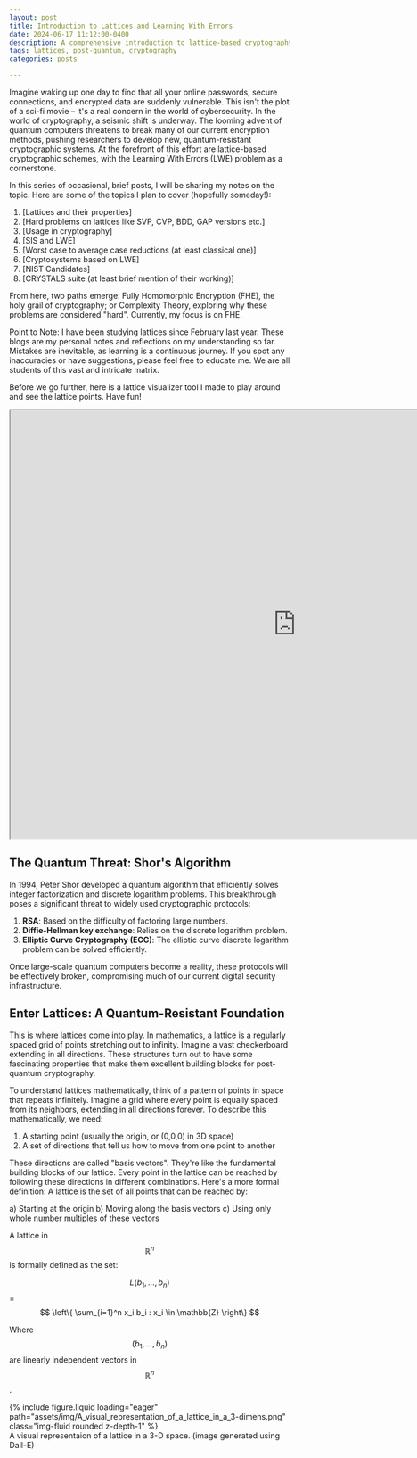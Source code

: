 ```yaml
---
layout: post
title: Introduction to Lattices and Learning With Errors
date: 2024-06-17 11:12:00-0400
description: A comprehensive introduction to lattice-based cryptography.
tags: lattices, post-quantum, cryptography
categories: posts

---
```


Imagine waking up one day to find that all your online passwords, secure connections, and encrypted data are suddenly vulnerable. This isn't the plot of a sci-fi movie – it's a real concern in the world of cybersecurity. In the world of cryptography, a seismic shift is underway. The looming advent of quantum computers threatens to break many of our current encryption methods, pushing researchers to develop new, quantum-resistant cryptographic systems. At the forefront of this effort are lattice-based cryptographic schemes, with the Learning With Errors (LWE) problem as a cornerstone.

In this series of occasional, brief posts, I will be sharing my notes on the topic. Here are some of the topics I plan to cover (hopefully someday!):

1. [Lattices and their properties]
2. [Hard problems on lattices like SVP, CVP, BDD, GAP versions etc.]
3. [Usage in cryptography]
4. [SIS and LWE]
5. [Worst case to average case reductions (at least classical one)]
6. [Cryptosystems based on LWE]
7. [NIST Candidates]
8. [CRYSTALS suite (at least brief mention of their working)]

From here, two paths emerge: Fully Homomorphic Encryption (FHE), the holy grail of cryptography; or Complexity Theory, exploring why these problems are considered "hard". Currently, my focus is on FHE.

Point to Note: I have been studying lattices since February last year. These blogs are my personal notes and reflections on my understanding so far. Mistakes are inevitable, as learning is a continuous journey. If you spot any inaccuracies or have suggestions, please feel free to educate me. We are all students of this vast and intricate matrix.

Before we go further, here is a lattice visualizer tool I made to play around and see the lattice points. Have fun!


<iframe src="https://ryotoru.github.io/lattice-visualizer/" width="1024" height="768"></iframe>



## The Quantum Threat: Shor's Algorithm

In 1994, Peter Shor developed a quantum algorithm that efficiently solves integer factorization and discrete logarithm problems. This breakthrough poses a significant threat to widely used cryptographic protocols:

1. **RSA**: Based on the difficulty of factoring large numbers.
2. **Diffie-Hellman key exchange**: Relies on the discrete logarithm problem.
3. **Elliptic Curve Cryptography (ECC)**: The elliptic curve discrete logarithm problem can be solved efficiently.

Once large-scale quantum computers become a reality, these protocols will be effectively broken, compromising much of our current digital security infrastructure.

## Enter Lattices: A Quantum-Resistant Foundation

This is where lattices come into play. In mathematics, a lattice is a regularly spaced grid of points stretching out to infinity. Imagine a vast checkerboard extending in all directions. These structures turn out to have some fascinating properties that make them excellent building blocks for post-quantum cryptography.

To understand lattices mathematically, think of a pattern of points in space that repeats infinitely. Imagine a grid where every point is equally spaced from its neighbors, extending in all directions forever.
To describe this mathematically, we need:

1. A starting point (usually the origin, or (0,0,0) in 3D space)
2. A set of directions that tell us how to move from one point to another

These directions are called "basis vectors". They're like the fundamental building blocks of our lattice. Every point in the lattice can be reached by following these directions in different combinations.
Here's a more formal definition:
A lattice is the set of all points that can be reached by:

a) Starting at the origin
b) Moving along the basis vectors
c) Using only whole number multiples of these vectors


A lattice in $$\mathbb{R}^n$$ is formally defined as the set:

$$ L(b_1, ..., b_n)$$ = $$ \left\{ \sum_{i=1}^n x_i b_i : x_i \in \mathbb{Z} \right\} $$

Where $$(b_1, ..., b_n)$$ are linearly independent vectors in $$\mathbb{R}^n$$.

<div class="row mt-3">
    <div class="col-sm mt-3 mt-md-0">
        {% include figure.liquid loading="eager" path="assets/img/A_visual_representation_of_a_lattice_in_a_3-dimens.png" class="img-fluid rounded z-depth-1" %}
    </div>
</div>

<div class="caption">
    A visual representaion of a lattice in a 3-D space. (image generated using Dall-E)
</div>

<!-- ## Ajtai's Seminal Work: A Cryptographic Breakthrough

In 1996, Miklós Ajtai made a groundbreaking discovery that revolutionized the field of cryptography. He demonstrated a connection between the average-case complexity of certain lattice problems and their worst-case complexity. 

This result was seminal for cryptography for several reasons:
1. It provided a theoretical foundation for the security of lattice-based cryptosystems.
2. It showed that solving random instances of certain lattice problems is as hard as solving the hardest instances of these problems.
3. It opened the door for creating cryptographic schemes based on well-studied mathematical problems.

Ajtai's work laid the groundwork for developing cryptographic systems that are believed to be secure even against quantum computers.

// ## Key Concepts in Lattice-Based Cryptography

1. **Dual Lattice**: For every lattice $$\Lambda$$, there's a dual lattice $$\Lambda^*$$ defined as:

$$ \Lambda^* $$ = $$ \left\{ y \in \mathbb{R}^n : \langle x, y \rangle \in \mathbb{Z} \text{ for all } x \in \Lambda \right\} $$

2. **Discrete Gaussian Distribution**: This distribution, denoted $$D_{\Lambda, t}$$, assigns probability mass proportional to $$e^{-\pi \|x/t\|^2}$$ to each point $$x \in \Lambda$$.

3. **Fundamental Parallelepiped and Lattice Determinant**: For a matrix $$B$$, the fundamental parallelepiped $$P(B)$$ is defined as:

$$ P(B) = \{ Bx : x \in [0, 1)^n \} $$

The determinant of a lattice $$L(B)$$ is $$det(L)$$ = $$|det(B)|$$.

4. **Minkowski's Theorems**: These provide important bounds on lattice vectors and volumes.

5. **Computational Problems**: 
   - **Shortest Vector Problem (SVP)**: Find the shortest non-zero vector in a lattice.
   - **Closest Vector Problem (CVP)**: Find the closest lattice vector to a given point.

These problems are believed to be hard for both classical and quantum computers, forming the basis for lattice-based cryptography.

// ## Learning With Errors (LWE)

LWE, introduced by Oded Regev in 2005, has become a cornerstone of lattice-based cryptography. It involves solving a system of linear equations with added noise.

The LWE problem is defined by parameters $$n$$ is the dimension of the lattice, $$q$$ is the modulus, and an error distribution $$\chi$$. Given a secret vector $$r \in$$ $$\mathbb{Z}_q^n$$, LWE samples are of the form:

$$ (a, b = \langle r, a \rangle + e \mod q) $$

Where $$a$$ is chosen uniformly from $$\mathbb{Z}_q^n$$ and $$e$$ is chosen from $$\chi$$.

Here's a simple Python representation of LWE sample generation:

````markdown
```python
import numpy as np

def generate_lwe_sample(secret, q, error_distribution):
    n = len(secret)
    a = np.random.randint(0, q, n)
    e = error_distribution.sample()
    b = (np.dot(secret, a) + e) % q
    return a, b

# Usage
n = 256
q = 7681
secret = np.random.randint(0, q, n)
# error_distribution would be an object representing the error distribution χ
a, b = generate_lwe_sample(secret, q, error_distribution)

````

// ## LWE: The Building Block for Advanced Cryptographic Constructions

LWE has proven to be incredibly versatile, serving as the foundation for numerous advanced cryptographic constructions:

1. **Fully Homomorphic Encryption (FHE)**: Often called the "Holy Grail" of cryptography, FHE allows computations to be performed on encrypted data without decrypting it. This has enormous implications for cloud computing and data privacy.

2. **CRYSTALS-Kyber**: A post-quantum key encapsulation mechanism (KEM) based on the hardness of solving the LWE problem in module lattices. It's one of the finalists in NIST's post-quantum cryptography standardization process.

3. **CRYSTALS-Dilithium**: A post-quantum digital signature algorithm, also based on module lattices. Like Kyber, it's a finalist in NIST's standardization process.

These schemes represent the cutting edge of post-quantum cryptography, offering strong security guarantees even in the face of quantum attacks.

// ## Conclusion

As we stand on the brink of the quantum computing era, lattice-based cryptography, powered by problems like LWE, offers a promising path forward. From Ajtai's seminal work to the development of advanced schemes like FHE and the CRYSTALS suite, lattices have proven to be a robust foundation for cryptography in the post-quantum world.

While the underlying mathematics can be complex, the core idea is simple: we're building our digital security on problems that even quantum computers find challenging. As research continues, lattice-based cryptography may well become the bulwark that protects our digital lives in the quantum age.

-->

